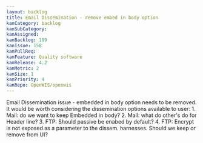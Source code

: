 ```yaml
---
layout: backlog
title: Email Dissemination - remove embed in body option
kanCategory: backlog
kanSubCategory:
kanAssigned:
kanBacklog: 109
kanIssue: 158
kanPullReq:
kanFeature: Quality software
kanRelease: 4.2
kanMetric: 2
kanSize: 1
kanPriority: 4
kanRepo: OpenWIS/openwis
---
```

Email Dissemination issue - embedded in body option needs to be removed. It would be worth considering the dissemination options available to user: 1. Mail: do we want to keep Embedded in body? 2. Mail: what do other's do for Header line? 3. FTP: Should passive be enabed by default? 4. FTP: Encrypt is not exposed as a parameter to the dissem. harnesses. Should we keep or remove from UI?
